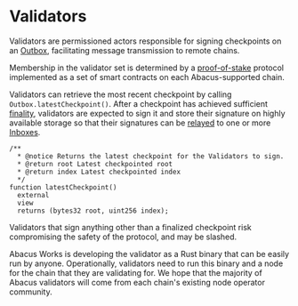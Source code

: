 # Validators

Validators are permissioned actors responsible for signing checkpoints on an [Outbox](../messaging/outbox.md), facilitating message transmission to remote chains.

Membership in the validator set is determined by a [proof-of-stake](../security/proof-of-stake.md) protocol implemented as a set of smart contracts on each Abacus-supported chain.

Validators can retrieve the most recent checkpoint by calling `Outbox.latestCheckpoint()`. After a checkpoint has achieved sufficient [finality](https://medium.com/mechanism-labs/finality-in-blockchain-consensus-d1f83c120a9a), validators are expected to sign it and store their signature on highly available storage so that their signatures can be [relayed](relayer.md) to one or more [Inboxes](../messaging/inbox.md).

```solidity
/**
  * @notice Returns the latest checkpoint for the Validators to sign.
  * @return root Latest checkpointed root
  * @return index Latest checkpointed index
  */
function latestCheckpoint()
  external
  view
  returns (bytes32 root, uint256 index);
```

Validators that sign anything other than a finalized checkpoint risk compromising the safety of the protocol, and may be slashed.

Abacus Works is developing the validator as a Rust binary that can be easily run by anyone. Operationally, validators need to run this binary and a node for the chain that they are validating for. We hope that the majority of Abacus validators will come from each chain's existing node operator community.


